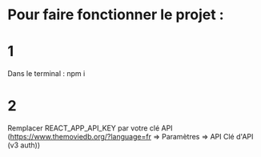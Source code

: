# Pour faire fonctionner le projet :

# 1

Dans le terminal : npm i

# 2

Remplacer REACT_APP_API_KEY par votre clé API (https://www.themoviedb.org/?language=fr => Paramètres => API Clé d'API (v3 auth))
